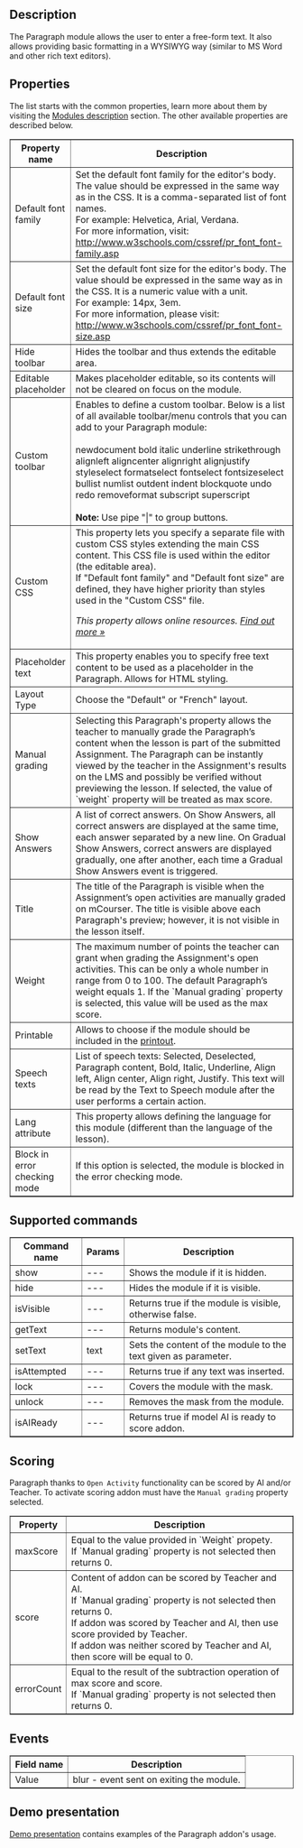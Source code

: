 ## Description

The Paragraph module allows the user to enter a free-form text. It also allows providing basic formatting in a WYSIWYG way (similar to MS Word and other rich text editors).

## Properties

The list starts with the common properties, learn more about them by visiting the [Modules description](https://www.mauthor.com/doc/en/page/Modules-description) section. The other available properties are described below.

<table border="1">
    <tr>
        <th>Property name</th>
        <th>Description</th>
    </tr>
    <tr>
        <td>Default font family</td>
        <td>Set the default font family for the editor's body. The value should be expressed in the same way as in the CSS. It is a comma-separated list of font names.
            <br/>For example: Helvetica, Arial, Verdana.
            <br/>For more information, visit:
            <br/><a href="http://www.w3schools.com/cssref/pr_font_font-family.asp">http://www.w3schools.com/cssref/pr_font_font-family.asp</a>
        </td>
    </tr>
    <tr>
        <td>Default font size</td>
        <td>Set the default font size for the editor's body. The value should be expressed in the same way as in the CSS. It is a numeric value with a unit.<br/>For example: 14px, 3em.<br/>For more information, please visit: 
            <br/><a href="http://www.w3schools.com/cssref/pr_font_font-size.asp">http://www.w3schools.com/cssref/pr_font_font-size.asp</a>
        </td>
    </tr>
    <tr>
        <td>Hide toolbar</td>
        <td>Hides the toolbar and thus extends the editable area.</td>
    </tr>
    <tr>
        <td>Editable placeholder</td>
        <td>Makes placeholder editable, so its contents will not be cleared on focus on the module.</td>
    </tr>
    <tr>
        <td>Custom toolbar</td>
        <td>Enables to define a custom toolbar. Below is a list of all available toolbar/menu controls that you can add to your Paragraph module:<br><br>
            newdocument bold italic underline strikethrough alignleft aligncenter alignright alignjustify styleselect formatselect fontselect fontsizeselect bullist numlist outdent indent blockquote undo redo removeformat subscript superscript<br><br>
            <strong>Note:</strong> Use pipe "|" to group buttons.
        </td>
    </tr>
    <tr>
        <td>Custom CSS</td>
        <td>This property lets you specify a separate file with custom CSS styles extending the main CSS content. This CSS file is used within the editor (the editable area).<br /> If "Default font family" and "Default font size" are defined, they have higher priority than styles used in the "Custom CSS" file.
            <p><em>This property allows online resources. <a href="/doc/page/Online-resources">Find out more »</a></em></p>
        </td>
    </tr>
    <tr>
        <td>Placeholder text</td>
        <td>This property enables you to specify free text content to be used as a placeholder in the Paragraph. Allows for HTML styling.
        </td>
    </tr>
    <tr>
        <td>Layout Type</td>
        <td>Choose the "Default" or "French" layout.</td>
    </tr>
    <tr>
        <td>Manual grading</td>
        <td>Selecting this Paragraph's property allows the teacher to manually grade the Paragraph’s content when the lesson is part of the submitted Assignment. The Paragraph can be instantly viewed by the teacher in the Assignment's results on the LMS and possibly be verified without previewing the lesson. If selected, the value of `weight` property will be treated as max score.</td>
    </tr>
    <tr>
        <td>Show Answers</td>
        <td>A list of correct answers. On Show Answers, all correct answers are displayed at the same time, each answer separated by a new line. On Gradual Show Answers, correct answers are displayed gradually, one after another, each time a Gradual Show Answers event is triggered.</td>
    </tr>
    <tr>
        <td>Title</td>
        <td>The title of the Paragraph is visible when the Assignment’s open activities are manually graded on mCourser. The title is visible above each Paragraph's preview; however, it is not visible in the lesson itself.</td>
    </tr>
    <tr>
        <td>Weight</td>
        <td>The maximum number of points the teacher can grant when grading the Assignment's open activities. This can be only a whole number in range from 0 to 100. The default Paragraph’s weight equals 1. If the `Manual grading` property is selected, this value will be used as the max score.</td>
    </tr>
    <tr>
        <td>Printable</td>
        <td>Allows to choose if the module should be included in the <a href="/doc/en/page/Marking-elements-that-should-be-included-in-the-printout">printout</a>.</td>
    </tr>
    <tr>
        <td>Speech texts</td>
        <td>List of speech texts: Selected, Deselected, Paragraph content, Bold, Italic, Underline, Align left, Align center, Align right, Justify. This text will be read by the Text to Speech module after the user performs a certain action.</td>
    </tr>
    <tr>
        <td>Lang attribute</td>
        <td>This property allows defining the language for this module (different than the language of the lesson).</td>
    </tr>
    <tr>
        <td>Block in error checking mode</td>
        <td>If this option is selected, the module is blocked in the error checking mode.</td>
    </tr>
</table>

## Supported commands

<table border='1'>
    <tr>
        <th>Command name</th>
        <th>Params</th> 
        <th>Description</th> 
    </tr>
    <tr>
        <td>show</td>
        <td>---</td>
        <td>Shows the module if it is hidden.</td> 
    </tr>
    <tr>
        <td>hide</td>
        <td>---</td>
        <td>Hides the module if it is visible.</td> 
    </tr>
    <tr>
        <td>isVisible</td>
        <td>---</td>
        <td>Returns true if the module is visible, otherwise false.</td> 
    </tr>
    <tr>
        <td>getText</td>
        <td>---</td>
        <td>Returns module's content.</td> 
    </tr>
    <tr>
        <td>setText</td>
        <td>text</td>
        <td>Sets the content of the module to the text given as parameter.</td> 
    </tr>
    <tr>
        <td>isAttempted</td>
        <td>---</td>
        <td>Returns true if any text was inserted.</td> 
    </tr>
    <tr>
        <td>lock</td>
        <td>---</td>
        <td>Covers the module with the mask.</td> 
    </tr>
    <tr>
        <td>unlock</td>
        <td>---</td>
        <td>Removes the mask from the module.</td> 
    </tr>
    <tr>
        <td>isAIReady</td>
        <td>---</td>
        <td>Returns true if model AI is ready to score addon.</td> 
    </tr>
</table>

## Scoring

Paragraph thanks to `Open Activity` functionality can be scored by AI and/or Teacher. 
To activate scoring addon must have the `Manual grading` property selected.

<table border='1'>
<tbody>
    <tr>
        <th>Property</th>
        <th>Description</th>
    </tr>
    <tr>
        <td>maxScore</td>
        <td>Equal to the value provided in `Weight` propety.<br>
            If `Manual grading` property is not selected then returns 0.
        </td>
    </tr>
    <tr>
        <td>score</td>
        <td>Content of addon can be scored by Teacher and AI.<br>
            If `Manual grading` property is not selected then returns 0.<br>
            If addon was scored by Teacher and AI, then use score provided by Teacher.<br>
            If addon was neither scored by Teacher and AI, then score will be equal to 0.
        </td>
    </tr>
    <tr>
        <td>errorCount</td>
        <td>Equal to the result of the subtraction operation of max score and score.<br>
            If `Manual grading` property is not selected then returns 0.
        </td>
    </tr>
</tbody>
</table>

## Events

<table border='1'>
    <tr>
        <th>Field name</th>
        <th>Description</th>
    </tr>
    <tr>
        <td>Value</td>
        <td>blur - event sent on exiting the module.</td>
    </tr>
</table>

## Demo presentation
[Demo presentation](/embed/5136219777269760 "Demo presentation") contains examples of the Paragraph addon's usage.                
